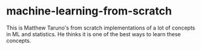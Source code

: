 # machine-learning-from-scratch
This is Matthew Taruno's from scratch implementations of a lot of concepts in ML and statistics. He thinks it is one of the best ways to learn these concepts. 
